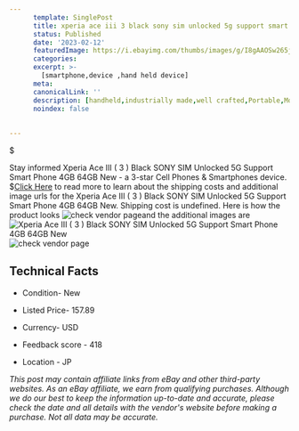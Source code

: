 ```yaml
---
      template: SinglePost
      title: xperia ace iii 3 black sony sim unlocked 5g support smart phone 4gb 64gb new
      status: Published
      date: '2023-02-12'
      featuredImage: https://i.ebayimg.com/thumbs/images/g/I8gAAOSw265jb1Q0/s-l225.jpg
      categories: 
      excerpt: >-
        [smartphone,device ,hand held device]
      meta:
      canonicalLink: ''
      description: [handheld,industrially made,well crafted,Portable,Mobile,Compact,Convenient,Lightweight,Maneuverable,Man-portable,Miniature,Carriable,Hand-held,Light,Holdable,Transportable,Mobile device,Pocket-sized,On-the-go,Wireless,Cordless,Compact size,Convenient size, smartphone,device ,hand held device]
      noindex: false
      
        
---
```

$

Stay informed Xperia Ace III ( 3 ) Black SONY SIM Unlocked 5G Support Smart Phone 4GB 64GB New - a 3-star Cell Phones & Smartphones device.
$[Click Here](https://www.ebay.com/itm/204150315496?hash=item2f884e99e8%3Ag%3AI8gAAOSw265jb1Q0&mkevt=1&mkcid=1&mkrid=711-53200-19255-0&campid=%253CePNCampaignId%253E&customid=%253CreferenceId%253E&toolid=10049) to read more to learn about the shipping costs and additional image urls for the Xperia Ace III ( 3 ) Black SONY SIM Unlocked 5G Support Smart Phone 4GB 64GB New. Shipping cost is undefined. Here is how the product looks ![check vendor page](https://i.ebayimg.com/thumbs/images/g/I8gAAOSw265jb1Q0/s-l225.jpg)and the additional images are![Xperia Ace III ( 3 ) Black SONY SIM Unlocked 5G Support Smart Phone 4GB 64GB New](https://i.ebayimg.com/images/g/I8gAAOSw265jb1Q0/s-l960.jpg)![check vendor page](https://origin-galleryplus.ebayimg.com/ws/web/204150315496_2_0_1/225x225.jpg)



 ## Technical Facts 



     
      

 - Condition- New 


      

 - Listed Price- 157.89 


      

 - Currency- USD 


      

 - Feedback score - 418 


      

 - Location - JP 


      
      

 *_This post may contain affiliate links from eBay and other third-party websites. As an eBay affiliate, we earn from qualifying purchases. Although we do our best to keep the information up-to-date and accurate, please check the date and all details with the vendor's website before making a purchase. Not all data may be accurate._*






